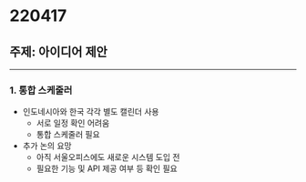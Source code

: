 # 220417

## 주제: 아이디어 제안

<hr/>

### 1. 통합 스케줄러

- 인도네시아와 한국 각각 별도 캘린더 사용
  - 서로 일정 확인 어려움
  - 통합 스케줄러 필요
- 추가 논의 요망
  - 아직 서울오피스에도 새로운 시스템 도입 전
  - 필요한 기능 및 API 제공 여부 등 확인 필요
